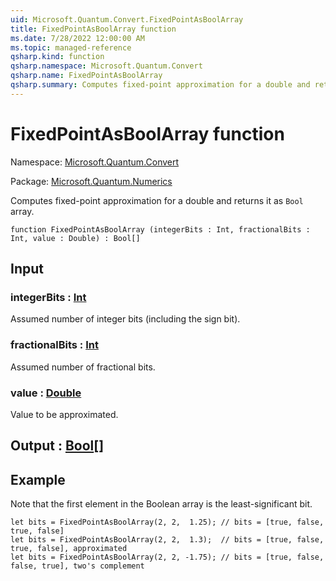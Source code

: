 ```yaml
---
uid: Microsoft.Quantum.Convert.FixedPointAsBoolArray
title: FixedPointAsBoolArray function
ms.date: 7/28/2022 12:00:00 AM
ms.topic: managed-reference
qsharp.kind: function
qsharp.namespace: Microsoft.Quantum.Convert
qsharp.name: FixedPointAsBoolArray
qsharp.summary: Computes fixed-point approximation for a double and returns it as `Bool` array.
---
```


# FixedPointAsBoolArray function

Namespace: [Microsoft.Quantum.Convert](xref:Microsoft.Quantum.Convert)

Package: [Microsoft.Quantum.Numerics](https://nuget.org/packages/Microsoft.Quantum.Numerics)


Computes fixed-point approximation for a double and returns it as `Bool` array.

```qsharp
function FixedPointAsBoolArray (integerBits : Int, fractionalBits : Int, value : Double) : Bool[]
```


## Input

### integerBits : [Int](xref:microsoft.quantum.qsharp.valueliterals#int-literals)

Assumed number of integer bits (including the sign bit).


### fractionalBits : [Int](xref:microsoft.quantum.qsharp.valueliterals#int-literals)

Assumed number of fractional bits.


### value : [Double](xref:microsoft.quantum.qsharp.valueliterals#double-literals)

Value to be approximated.



## Output : [Bool](xref:microsoft.quantum.qsharp.valueliterals#bool-literals)[]



## Example

Note that the first element in the Boolean array is the least-significant bit.```qsharplet bits = FixedPointAsBoolArray(2, 2,  1.25); // bits = [true, false, true, false]let bits = FixedPointAsBoolArray(2, 2,  1.3);  // bits = [true, false, true, false], approximatedlet bits = FixedPointAsBoolArray(2, 2, -1.75); // bits = [true, false, false, true], two's complement```